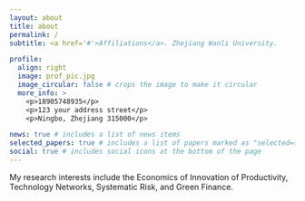 ```yaml
---
layout: about
title: about
permalink: /
subtitle: <a href='#'>Affiliations</a>. Zhejiang Wanli University. 

profile:
  align: right
  image: prof_pic.jpg
  image_circular: false # crops the image to make it circular
  more_info: >
    <p>18905748935</p>
    <p>123 your address street</p>
    <p>Ningbo, Zhejiang 315000</p>

news: true # includes a list of news items
selected_papers: true # includes a list of papers marked as "selected={true}"
social: true # includes social icons at the bottom of the page
---
```






My research interests include the Economics of Innovation of Productivity, Technology Networks, Systematic Risk, and Green Finance. 




